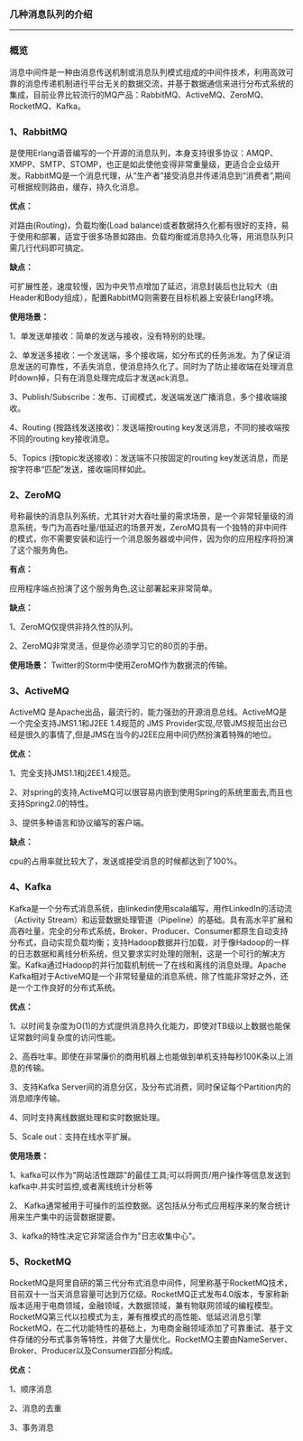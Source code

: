 ### 几种消息队列的介绍 ###
----

### 概览
消息中间件是一种由消息传送机制或消息队列模式组成的中间件技术，利用高效可靠的消息传递机制进行平台无关的数据交流，并基于数据通信来进行分布式系统的集成，目前业界比较流行的MQ产品：RabbitMQ、ActiveMQ、ZeroMQ、RocketMQ、Kafka。


### 1、RabbitMQ
是使用Erlang语音编写的一个开源的消息队列，本身支持很多协议：AMQP、XMPP、SMTP、STOMP，也正是如此使他变得非常重量级，更适合企业级开发。RabbitMQ是一个消息代理，从“生产者”接受消息并传递消息到“消费者”,期间可根据规则路由，缓存，持久化消息。

**优点：**

对路由(Routing)，负载均衡(Load balance)或者数据持久化都有很好的支持，易于使用和部署，适宜于很多场景如路由、负载均衡或消息持久化等，用消息队列只需几行代码即可搞定。

**缺点：**

可扩展性差，速度较慢，因为中央节点增加了延迟，消息封装后也比较大（由Header和Body组成），配置RabbitMQ则需要在目标机器上安装Erlang环境。

**使用场景：**

1、单发送单接收：简单的发送与接收，没有特别的处理。

2、单发送多接收：一个发送端，多个接收端，如分布式的任务派发。为了保证消息发送的可靠性，不丢失消息，使消息持久化了。同时为了防止接收端在处理消息时down掉，只有在消息处理完成后才发送ack消息。

3、Publish/Subscribe：发布、订阅模式，发送端发送广播消息，多个接收端接收。

4、Routing (按路线发送接收)：发送端按routing key发送消息，不同的接收端按不同的routing key接收消息。

5、Topics (按topic发送接收)：发送端不只按固定的routing key发送消息，而是按字符串“匹配”发送，接收端同样如此。

### 2、ZeroMQ
号称最快的消息队列系统，尤其针对大吞吐量的需求场景，是一个非常轻量级的消息系统，专门为高吞吐量/低延迟的场景开发，ZeroMQ具有一个独特的非中间件的模式，你不需要安装和运行一个消息服务器或中间件，因为你的应用程序将扮演了这个服务角色。

**有点：**

应用程序端点扮演了这个服务角色,这让部署起来非常简单。

**缺点：**

1、ZeroMQ仅提供非持久性的队列。

2、ZeroMQ非常灵活，但是你必须学习它的80页的手册。

**使用场景：**
Twitter的Storm中使用ZeroMQ作为数据流的传输。


### 3、ActiveMQ
ActiveMQ 是Apache出品，最流行的，能力强劲的开源消息总线。ActiveMQ是一个完全支持JMS1.1和J2EE 1.4规范的 JMS Provider实现,尽管JMS规范出台已经是很久的事情了,但是JMS在当今的J2EE应用中间仍然扮演着特殊的地位。


**优点：**

1、完全支持JMS1.1和j2EE1.4规范。

2、对spring的支持,ActiveMQ可以很容易内嵌到使用Spring的系统里面去,而且也支持Spring2.0的特性。

3、提供多种语言和协议编写的客户端。

**缺点：**

cpu的占用率就比较大了，发送或接受消息的时候都达到了100%。

### 4、Kafka

Kafka是一个分布式消息系统，由linkedin使用scala编写，用作LinkedIn的活动流（Activity Stream）和运营数据处理管道（Pipeline）的基础。具有高水平扩展和高吞吐量，完全的分布式系统，Broker、Producer、Consumer都原生自动支持分布式，自动实现负载均衡；支持Hadoop数据并行加载，对于像Hadoop的一样的日志数据和离线分析系统，但又要求实时处理的限制，这是一个可行的解决方案。Kafka通过Hadoop的并行加载机制统一了在线和离线的消息处理。Apache Kafka相对于ActiveMQ是一个非常轻量级的消息系统，除了性能非常好之外，还是一个工作良好的分布式系统。

**优点：**

1、以时间复杂度为O(1)的方式提供消息持久化能力，即使对TB级以上数据也能保证常数时间复杂度的访问性能。

2、高吞吐率。即使在非常廉价的商用机器上也能做到单机支持每秒100K条以上消息的传输。

3、支持Kafka Server间的消息分区，及分布式消费，同时保证每个Partition内的消息顺序传输。

4、同时支持离线数据处理和实时数据处理。

5、Scale out：支持在线水平扩展。


**使用场景：**

1、kafka可以作为"网站活性跟踪"的最佳工具;可以将网页/用户操作等信息发送到kafka中.并实时监控,或者离线统计分析等

2、 Kafka通常被用于可操作的监控数据。这包括从分布式应用程序来的聚合统计用来生产集中的运营数据提要。

3、kafka的特性决定它非常适合作为"日志收集中心"。

### 5、RocketMQ
RocketMQ是阿里自研的第三代分布式消息中间件，阿里称基于RocketMQ技术，目前双十一当天消息容量可达到万亿级。RocketMQ正式发布4.0版本，专家称新版本适用于电商领域，金融领域，大数据领域，兼有物联网领域的编程模型。RocketMQ第三代以拉模式为主，兼有推模式的高性能、低延迟消息引擎RocketMQ，在二代功能特性的基础上，为电商金融领域添加了可靠重试、基于文件存储的分布式事务等特性，并做了大量优化。RocketMQ主要由NameServer、Broker、Producer以及Consumer四部分构成。

**优点：**

1、顺序消息

2、消息的去重

3、事务消息
